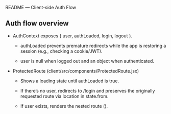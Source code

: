 README — Client-side Auth Flow
## Auth flow overview

- AuthContext exposes { user, authLoaded, login, logout }.

    - authLoaded prevents premature redirects while the app is restoring a session (e.g., checking a cookie/JWT).

    - user is null when logged out and an object when authenticated.

- ProtectedRoute (client/src/components/ProtectedRoute.jsx)

    - Shows a loading state until authLoaded is true.

    - If there’s no user, redirects to /login and preserves the originally requested route via location in state.from.

    - If user exists, renders the nested route (<Outlet />).
